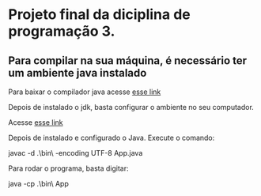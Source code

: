 <h1>Projeto final da diciplina de programação 3.</h1>

<h2>Para compilar na sua máquina, é necessário ter um ambiente java instalado</h2>
<p>Para baixar o compilador java acesse <a href="https://www.oracle.com/java/technologies/downloads/">esse link</a></p>
<p>Depois de instalado o jdk, basta configurar o ambiente no seu computador. </p>
<p>Acesse <a href="https://confluence.atlassian.com/confbr1/configurando-a-variavel-java_home-no-windows-933709538.html">esse link</a></p>
<p>Depois de instalado e configurado o Java. Execute o comando:</p>
javac -d .\bin\ -encoding UTF-8 App.java
<p>Para rodar o programa, basta digitar:</p>
java -cp .\bin\ App